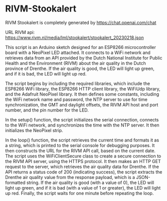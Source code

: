# RIVM-Stookalert
RIVM Stookalert is completely generated by https://chat.openai.com/chat 

URL RIVM api: https://www.rivm.nl/media/lml/stookalert/stookalert_20230218.json

This script is an Arduino sketch designed for an ESP8266 microcontroller board with a NeoPixel LED attached. It connects to a WiFi network and retrieves data from an API provided by the Dutch National Institute for Public Health and the Environment (RIVM) about the air quality in the Dutch province of Drenthe. If the air quality is good, the LED will light up green, and if it is bad, the LED will light up red.

The script begins by including the required libraries, which include the ESP8266 WiFi library, the ESP8266 HTTP client library, the WiFiUdp library, and the Adafruit NeoPixel library. It then defines some constants, including the WiFi network name and password, the NTP server to use for time synchronization, the GMT and daylight offsets, the RIVM API host and port number, and the pin number for the LED.

In the setup() function, the script initializes the serial connection, connects to the WiFi network, and synchronizes the time with the NTP server. It then initializes the NeoPixel strip.

In the loop() function, the script retrieves the current time and formats it as a string, which is printed to the serial console for debugging purposes. It then constructs the URL for the RIVM API call, based on the current date. The script uses the WiFiClientSecure class to create a secure connection to the RIVM API server, using the HTTPS protocol. It then makes an HTTP GET request to the server, which retrieves the air quality data for Drenthe. If the API returns a status code of 200 (indicating success), the script extracts the Drenthe air quality value from the response payload, which is a JSON-formatted string. If the air quality is good (with a value of 0), the LED will light up green, and if it is bad (with a value of 1 or greater), the LED will light up red. Finally, the script waits for one minute before repeating the loop.
